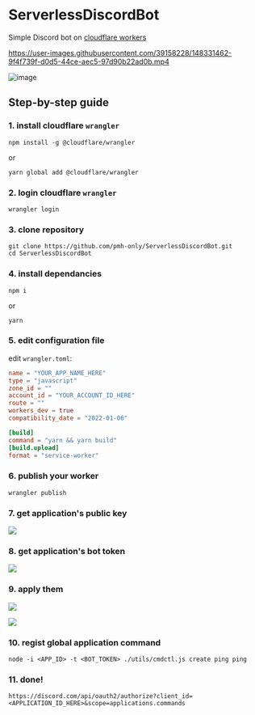 # ServerlessDiscordBot
Simple Discord bot on [cloudflare workers](https://workers.cloudflare.com/)


https://user-images.githubusercontent.com/39158228/148331462-9f4f739f-d0d5-44ce-aec5-97d90b22ad0b.mp4

![image](https://user-images.githubusercontent.com/39158228/148331610-bb1e8741-ca23-488f-9bd3-8767dc73a1d6.png)


## Step-by-step guide
### 1. install cloudflare `wrangler`
```
npm install -g @cloudflare/wrangler
```
or
```
yarn global add @cloudflare/wrangler
```

### 2. login cloudflare `wrangler`
```
wrangler login
```

### 3. clone repository
```
git clone https://github.com/pmh-only/ServerlessDiscordBot.git
cd ServerlessDiscordBot
```

### 4. install dependancies
```
npm i
```
or
```
yarn
```

### 5. edit configuration file
edit `wrangler.toml`:
```toml
name = "YOUR_APP_NAME_HERE"
type = "javascript"
zone_id = ""
account_id = "YOUR_ACCOUNT_ID_HERE"
route = ""
workers_dev = true
compatibility_date = "2022-01-06"

[build]
command = "yarn && yarn build"
[build.upload]
format = "service-worker"
```

### 6. publish your worker
```
wrangler publish
```

### 7. get application's public key
![](https://cdn.discordapp.com/attachments/530043751901429762/931156961947418715/unknown.png)

### 8. get application's bot token
![](https://media.discordapp.net/attachments/530043751901429762/931157722685124668/unknown.png)

### 9. apply them
![](https://cdn.discordapp.com/attachments/530043751901429762/931158648380596264/unknown.png)

![](https://cdn.discordapp.com/attachments/530043751901429762/931159439296311336/unknown.png)

### 10. regist global application command
```
node -i <APP_ID> -t <BOT_TOKEN> ./utils/cmdctl.js create ping ping
```

### 11. done!
```
https://discord.com/api/oauth2/authorize?client_id=<APPLICATION_ID_HERE>&scope=applications.commands
```
